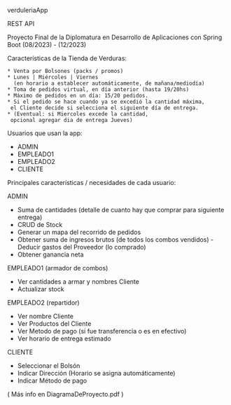 verduleriaApp

REST API

Proyecto Final de la Diplomatura en Desarrollo de Aplicaciones con Spring Boot (08/2023) - (12/2023)

Características de la Tienda de Verduras:

    * Venta por Bolsones (packs / promos)
    * Lunes | Miércoles | Viernes 
      (en horario a establecer automáticamente, de mañana/mediodía)
    * Toma de pedidos virtual, en día anterior (hasta 19/20hs)
    * Máximo de pedidos en un día: 15/20 pedidos.
    * Si el pedido se hace cuando ya se excedió la cantidad máxima,
     el Cliente decide si selecciona el siguiente día de entrega.
    * (Eventual: si Miercoles excede la cantidad, 
     opcional agregar dia de entrega Jueves)

Usuarios que usan la app: 
* ADMIN
* EMPLEADO1   
* EMPLEADO2
* CLIENTE

Principales características / necesidades de cada usuario:

ADMIN
* Suma de cantidades 
    (detalle de cuanto hay que comprar
     para siguiente entrega)
* CRUD de Stock
* Generar un mapa del recorrido de pedidos
* Obtener suma de ingresos brutos
    (de todos los combos vendidos)
    -Deducir gastos del Proveedor
     (lo comprado)
* Obtener ganancia neta

EMPLEADO1
(armador de combos)
* Ver cantidades a armar y nombres Cliente
* Actualizar stock

EMPLEADO2 
(repartidor)
* Ver nombre Cliente
* Ver Productos del Cliente
* Ver Metodo de pago
    (si fue transferencia
     o es en efectivo)
* Ver horario de entrega estimado

CLIENTE
* Seleccionar el Bolsón
* Indicar Dirección
    (Horario se asigna automáticamente)
* Indicar Método de pago


( Más info en DiagramaDeProyecto.pdf )












